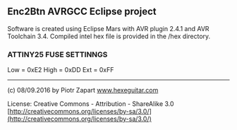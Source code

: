 ## Enc2Btn AVRGCC Eclipse project  ##

Software is created using Eclipse Mars with AVR plugin 2.4.1 and AVR Toolchain 3.4.
Compiled intel hex file is provided in the /hex directory.

### ATTINY25 FUSE SETTINNGS ###
Low  = 0xE2
High = 0xDD
Ext  = 0xFF

------
(c) 08/09.2016 by Piotr Zapart 
www.hexeguitar.com

License:
Creative Commons - Attribution - ShareAlike 3.0 
[http://creativecommons.org/licenses/by-sa/3.0/](http://creativecommons.org/licenses/by-sa/3.0/)


